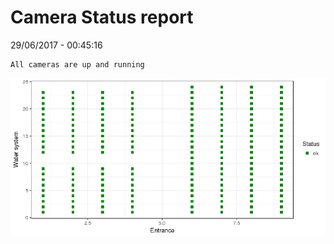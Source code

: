 Camera Status report
================
29/06/2017 - 00:45:16

    All cameras are up and running

![](camreport_files/figure-markdown_github/unnamed-chunk-2-1.png)
